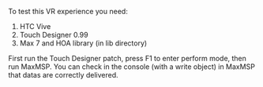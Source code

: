 To test this VR experience you need:

1. HTC Vive
2. Touch Designer 0.99
3. Max 7 and HOA library (in lib directory)

First run the Touch Designer patch, press F1 to enter perform mode, then run MaxMSP.
You can check in the console (with a write object) in MaxMSP that datas are correctly delivered.
